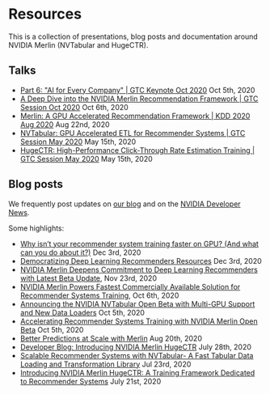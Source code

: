 Resources
============

This is a collection of presentations, blog posts and documentation around NVIDIA Merlin (NVTabular and HugeCTR).

Talks
----------

* [Part 6: "AI for Every Company" | GTC Keynote Oct 2020](https://www.youtube.com/watch?v=XiwVziNh_3s) Oct 5th, 2020
* [A Deep Dive into the NVIDIA Merlin Recommendation Framework | GTC Session Oct 2020](https://www.nvidia.com/en-us/on-demand/session/gtcfall20-a21132/) Oct 6th, 2020
* [Merlin: A GPU Accelerated Recommendation Framework | KDD 2020 Aug 2020](https://www.youtube.com/watch?v=Pi2kCE5xcpw&feature=youtu.be) Aug 22nd, 2020
* [NVTabular: GPU Accelerated ETL for Recommender Systems | GTC Session May 2020](https://www.nvidia.com/en-us/on-demand/session/gtcsj20-s21651/) May 15th, 2020
* [HugeCTR: High-Performance Click-Through Rate Estimation Training | GTC Session May 2020](https://www.nvidia.com/en-us/on-demand/session/gtcsj20-s21455/) May 15th, 2020


Blog posts
----------

We frequently post updates on [our blog](https://medium.com/nvidia-merlin) and on the [NVIDIA Developer News](https://news.developer.nvidia.com/tag/recommendation-systems/).

Some highlights:

* [Why isn’t your recommender system training faster on GPU? (And what can you do about it?)](https://medium.com/nvidia-merlin/why-isnt-your-recommender-system-training-faster-on-gpu-and-what-can-you-do-about-it-6cb44a711ad4) Dec 3rd, 2020
* [Democratizing Deep Learning Recommenders Resources](https://news.developer.nvidia.com/democratizing-deep-learning-recommenders-resources/?ncid=so-link-59588#cid=dl19_so-link_en-us) Dec 3rd, 2020
* [NVIDIA Merlin Deepens Commitment to Deep Learning Recommenders with Latest Beta Update](https://news.developer.nvidia.com/nvidia-merlin-deepens-commitment-to-deep-learning-recommenders-with-latest-beta-update/), Nov 23rd, 2020
* [NVIDIA Merlin Powers Fastest Commercially Available Solution for Recommender Systems Training](https://news.developer.nvidia.com/nvidia-merlin-powers-fastest-commercially-available-solution-for-recommender-systems-training/), Oct 6th, 2020
* [Announcing the NVIDIA NVTabular Open Beta with Multi-GPU Support and New Data Loaders](https://developer.nvidia.com/blog/announcing-the-nvtabular-open-beta-with-multi-gpu-support-and-new-data-loaders/) Oct 5th, 2020
* [Accelerating Recommender Systems Training with NVIDIA Merlin Open Beta](https://developer.nvidia.com/blog/accelerating-recommender-systems-training-with-nvidia-merlin-open-beta/) Oct 5th, 2020
* [Better Predictions at Scale with Merlin](https://news.developer.nvidia.com/better-predictions-at-scale-with-merlin/) Aug 20th, 2020
* [Developer Blog: Introducing NVIDIA Merlin HugeCTR](https://news.developer.nvidia.com/developer-blog-introducing-nvidia-merlin-hugectr/) July 28th, 2020
* [Scalable Recommender Systems with NVTabular- A Fast Tabular Data Loading and Transformation Library](https://medium.com/rapids-ai/gpu-recommender-systems-with-nvtabular-eee056c37ea0) Jul 23rd, 2020
* [Introducing NVIDIA Merlin HugeCTR: A Training Framework Dedicated to Recommender Systems](https://developer.nvidia.com/blog/introducing-merlin-hugectr-training-framework-dedicated-to-recommender-systems/) July 21st, 2020
